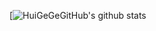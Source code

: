 <!-- ### Hi there 👋 -->
[![HuiGeGeGitHub's github stats](https://github-readme-stats.vercel.app/api?username=HuiGeGeGitHub&theme=radical)


<!--
**HuiGeGeGitHub/huigegegithub** is a ✨ _special_ ✨ repository because its `README.md` (this file) appears on your GitHub profile.
Here are some ideas to get you started:

- 🔭 I’m currently working on ...
- 🌱 I’m currently learning ...
- 👯 I’m looking to collaborate on ...
- 🤔 I’m looking for help with ...
- 💬 Ask me about ...
- 📫 How to reach me: ...
- 😄 Pronouns: ...
- ⚡ Fun fact: ...
-->
